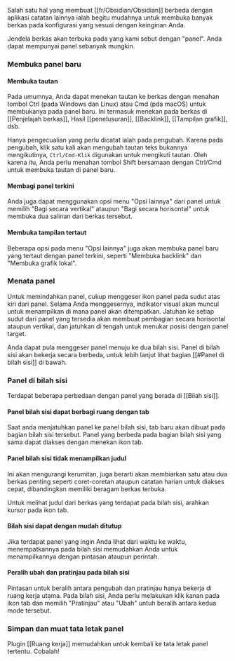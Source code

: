 Salah satu hal yang membuat [[fr/Obsidian/Obsidian]] berbeda dengan aplikasi catatan lainnya ialah begitu mudahnya untuk membuka banyak berkas pada konfigurasi yang sesuai dengan keinginan Anda.

Jendela berkas akan terbuka pada yang kami sebut dengan "panel". Anda dapat mempunyai panel sebanyak mungkin.

### Membuka panel baru

#### Membuka tautan

Pada umumnya, Anda dapat menekan tautan ke berkas dengan menahan tombol Ctrl (pada Windows dan Linux) atau Cmd (pda macOS) untuk membukanya pada panel baru. Ini termasuk menekan pada berkas di [[Penjelajah berkas]], Hasil [[penelusuran]], [[Backlink]], [[Tampilan grafik]], dsb.

Hanya pengecualian yang perlu dicatat ialah pada pengubah. Karena pada pengubah, klik satu kali akan mengubah tautan teks bukannya mengikutinya, `Ctrl/Cmd-Klik` digunakan untuk mengikuti tautan. Oleh karena itu, Anda perlu menahan tombol Shift bersamaan dengan Ctrl/Cmd untuk membuka tautan di panel baru.

#### Membagi panel terkini

Anda juga dapat menggunakan opsi menu "Opsi lainnya" dari panel untuk memilih "Bagi secara vertikal" ataupun "Bagi secara horisontal" untuk membuka dua salinan dari berkas tersebut.

#### Membuka tampilan tertaut

Beberapa opsi pada menu "Opsi lainnya" juga akan membuka panel baru yang tertaut dengan panel terkini, seperti "Membuka backlink" dan "Membuka grafik lokal".

### Menata panel

Untuk memindahkan panel, cukup menggeser ikon panel pada sudut atas kiri dari panel. Selama Anda menggesernya, indikator visual akan  muncul untuk menampilkan di mana panel akan ditempatkan. Jatuhan ke setiap sudut dari panel yang tersedia akan membuat pembagian secara horisontal ataupun vertikal, dan jatuhkan di tengah untuk menukar posisi dengan panel target.

Anda dapat pula menggeser panel menuju ke dua bilah sisi. Panel di bilah sisi akan bekerja secara berbeda, untuk lebih lanjut lihat bagian [[#Panel di bilah sisi]] di bawah.

### Panel di bilah sisi

Terdapat beberapa perbedaan dengan panel yang berada di [[Bilah sisi]].

#### Panel bilah sisi dapat berbagi ruang dengan tab

Saat anda menjatuhkan panel ke panel bilah sisi, tab baru akan dibuat pada bagian bilah sisi tersebut. Panel yang berbeda pada bagian bilah sisi yang sama dapat diakses dengan menekan ikon tab.

#### Panel bilah sisi tidak menampilkan judul

Ini akan mengurangi kerumitan, juga berarti akan membiarkan satu atau dua berkas penting seperti coret-coretan ataupun catatan harian untuk diakses cepat, dibandingkan memiliki beragam berkas terbuka.

Untuk melihat judul dari berkas yang terdapat pada bilah sisi, arahkan kursor pada ikon tab.

#### Bilah sisi dapat dengan mudah ditutup

Jika terdapat panel yang ingin Anda lihat dari waktu ke waktu, menempatkannya pada bilah sisi memudahkan Anda untuk menampilkannya dengan pintasan ataupun perintah.

#### Peralih ubah dan pratinjau pada bilah sisi

Pintasan untuk beralih antara pengubah dan pratinjau hanya bekerja di ruang kerja utama. Pada bilah sisi, Anda perlu melakukan klik kanan pada ikon tab dan memilih "Pratinjau" atau "Ubah" untuh beralih antara kedua mode tersebut.

### Simpan dan muat tata letak panel

Plugin [[Ruang kerja]] memudahkan untuk kembali ke tata letak panel tertentu. Cobalah!
